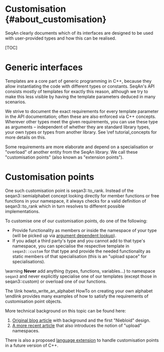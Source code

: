 # Customisation {#about_customisation}

SeqAn clearly documents which of its interfaces are designed to be used with user-provided types and how
this can be realised.

[TOC]

# Generic interfaces

Templates are a core part of generic programming in C++, because they allow instantiating the code with different
types or constants. SeqAn's API consists mostly of templates for exactly this reason, although we try to make this
less visible by having the template parameters deduced in many scenarios.

We strive to document the exact requirements for every template parameter in the API documentation; often these
are also enforced via C++ concepts. Wherever other types meet the given requirements, you can use these
type as arguments – independent of whether they are standard library types, your own types or types from another
library. See \ref tutorial_concepts for more details on this.

Some requirements are more elaborate and depend on a specialisation or "overload" of another entity from the
SeqAn library. We call these "customisation points" (also known as "extension points").

# Customisation points

One such customisation point is seqan3::to_rank. Instead of the seqan3::semialphabet concept looking directly for
member functions or free functions in your namespace, it always checks for a valid definition of seqan3::to_rank which
in turn resolves to different possible implementations.

To customise one of our customisation points, do one of the following:

  * Provide functionality as members *or* inside the namespace of your type (will be picked up via
    [argument dependent lookup](https://en.cppreference.com/w/cpp/language/adl)).
  * If you adapt a third party's type and you cannot add to that type's namespace, you can specialise the
    respective template in `seqan3::custom` for that type and provide the needed functionality as static members of
    that specialisation (this is an "upload space" for specialisations).

\warning
**Never** add anything (types, functions, variables...) to namespace `seqan3` and never explicitly specialise one
of our templates (except those in seqan3::custom) or overload one of our functions.

The \link howto_write_an_alphabet HowTo on creating your own alphabet \endlink provides many examples of how to
satisfy the requirements of customisation point objects.

More technical background on this topic can be found here:

  1. [Original blog article](http://ericniebler.com/2014/10/21/customization-point-design-in-c11-and-beyond/) with
     background and the first "Niebloid" design.
  2. [A more recent article](https://quuxplusone.github.io/blog/2018/03/19/customization-points-for-functions/) that
     also introduces the notion of "upload" namespaces.

There is also a proposed [language extension](http://www.open-std.org/jtc1/sc22/wg21/docs/papers/2018/p1292r0.html)
to handle customisation points in a future version of C++.
